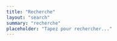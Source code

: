 ```yaml
---
title: "Recherche"
layout: "search"
summary: "recherche"
placeholder: "Tapez pour rechercher..."
---
```

